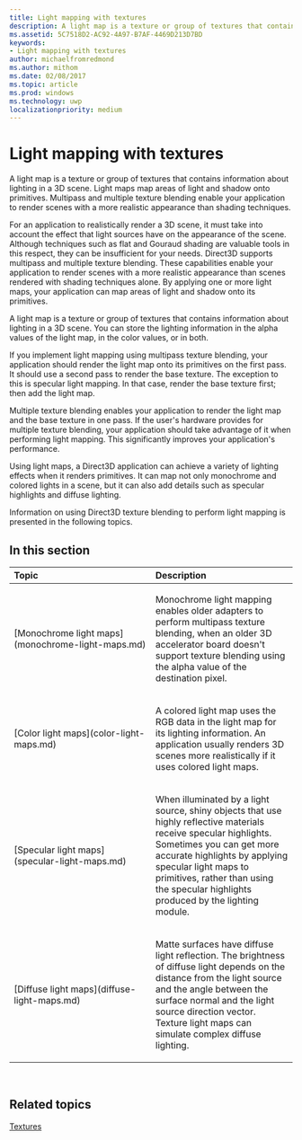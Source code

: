 ```yaml
---
title: Light mapping with textures
description: A light map is a texture or group of textures that contains information about lighting in a 3D scene.
ms.assetid: 5C7518D2-AC92-4A97-B7AF-4469D213D7BD
keywords:
- Light mapping with textures
author: michaelfromredmond
ms.author: mithom
ms.date: 02/08/2017
ms.topic: article
ms.prod: windows
ms.technology: uwp
localizationpriority: medium
---
```


# Light mapping with textures


A light map is a texture or group of textures that contains information about lighting in a 3D scene. Light maps map areas of light and shadow onto primitives. Multipass and multiple texture blending enable your application to render scenes with a more realistic appearance than shading techniques.

For an application to realistically render a 3D scene, it must take into account the effect that light sources have on the appearance of the scene. Although techniques such as flat and Gouraud shading are valuable tools in this respect, they can be insufficient for your needs. Direct3D supports multipass and multiple texture blending. These capabilities enable your application to render scenes with a more realistic appearance than scenes rendered with shading techniques alone. By applying one or more light maps, your application can map areas of light and shadow onto its primitives.

A light map is a texture or group of textures that contains information about lighting in a 3D scene. You can store the lighting information in the alpha values of the light map, in the color values, or in both.

If you implement light mapping using multipass texture blending, your application should render the light map onto its primitives on the first pass. It should use a second pass to render the base texture. The exception to this is specular light mapping. In that case, render the base texture first; then add the light map.

Multiple texture blending enables your application to render the light map and the base texture in one pass. If the user's hardware provides for multiple texture blending, your application should take advantage of it when performing light mapping. This significantly improves your application's performance.

Using light maps, a Direct3D application can achieve a variety of lighting effects when it renders primitives. It can map not only monochrome and colored lights in a scene, but it can also add details such as specular highlights and diffuse lighting.

Information on using Direct3D texture blending to perform light mapping is presented in the following topics.

## <span id="in-this-section"></span>In this section


<table>
<colgroup>
<col width="50%" />
<col width="50%" />
</colgroup>
<thead>
<tr class="header">
<th align="left">Topic</th>
<th align="left">Description</th>
</tr>
</thead>
<tbody>
<tr class="odd">
<td align="left"><p>[Monochrome light maps](monochrome-light-maps.md)</p></td>
<td align="left"><p>Monochrome light mapping enables older adapters to perform multipass texture blending, when an older 3D accelerator board doesn't support texture blending using the alpha value of the destination pixel.</p></td>
</tr>
<tr class="even">
<td align="left"><p>[Color light maps](color-light-maps.md)</p></td>
<td align="left"><p>A colored light map uses the RGB data in the light map for its lighting information. An application usually renders 3D scenes more realistically if it uses colored light maps.</p></td>
</tr>
<tr class="odd">
<td align="left"><p>[Specular light maps](specular-light-maps.md)</p></td>
<td align="left"><p>When illuminated by a light source, shiny objects that use highly reflective materials receive specular highlights. Sometimes you can get more accurate highlights by applying specular light maps to primitives, rather than using the specular highlights produced by the lighting module.</p></td>
</tr>
<tr class="even">
<td align="left"><p>[Diffuse light maps](diffuse-light-maps.md)</p></td>
<td align="left"><p>Matte surfaces have diffuse light reflection. The brightness of diffuse light depends on the distance from the light source and the angle between the surface normal and the light source direction vector. Texture light maps can simulate complex diffuse lighting.</p></td>
</tr>
</tbody>
</table>

 

## <span id="related-topics"></span>Related topics


[Textures](textures.md)

 

 




